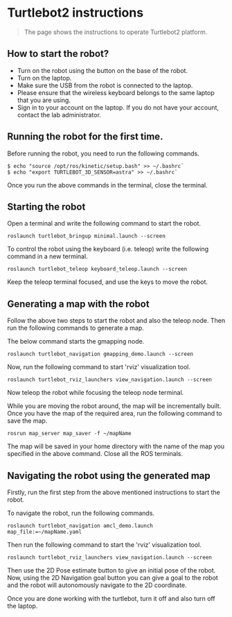 # Turtlebot2 instructions
> The page shows the instructions to operate Turtlebot2 platform.

## How to start the robot?
* Turn on the robot using the button on the base of the robot.
* Turn on the laptop.
* Make sure the USB from the robot is connected to the laptop.
* Please ensure that the wireless keyboard belongs to the same laptop that you are using.
* Sign in to your account on the laptop. If you do not have your account, contact the lab administrator.

## Running the robot for the first time.
Before running the robot, you need to run the following commands.
```
$ echo "source /opt/ros/kinetic/setup.bash" >> ~/.bashrc`
$ echo "export TURTLEBOT_3D_SENSOR=astra" >> ~/.bashrc`
```

Once you run the above commands in the terminal, close the terminal.

## Starting the robot
Open a terminal and write the following command to start the robot.

`roslaunch turtlebot_bringup minimal.launch --screen`

To control the robot using the keyboard (i.e. teleop) write the following command in a new terminal.

`roslaunch turtlebot_teleop keyboard_teleop.launch --screen`

Keep the teleop terminal focused, and use the keys to move the robot.

## Generating a map with the robot
Follow the above two steps to start the robot and also the teleop node. Then run the following commands to generate a map.

The below command starts the gmapping node.

`roslaunch turtlebot_navigation gmapping_demo.launch --screen`

Now, run the following command to start 'rviz' visualization tool.

`roslaunch turtlebot_rviz_launchers view_navigation.launch --screen`

Now teleop the robot while focusing the teleop node terminal.

While you are moving the robot around, the map will be incrementally built. Once you have the map of the required area, run the following command to save the map.

`rosrun map_server map_saver -f ~/mapName`

The map will be saved in your home directory with the name of the map you specified in the above command. Close all the ROS terminals.


## Navigating the robot using the generated map
Firstly, run the first step from the above mentioned instructions to start the robot.

To navigate the robot, run the following commands.

`roslaunch turtlebot_navigation amcl_demo.launch map_file:=~/mapName.yaml`

Then run the following command to start the 'rviz' visualization tool.

`roslaunch turtlebot_rviz_launchers view_navigation.launch --screen`

Then use the 2D Pose estimate button to give an initial pose of the robot. Now, using the 2D Navigation goal button you can give a goal to the robot and the robot will autonomously navigate to the 2D coordinate.

Once you are done working with the turtlebot, turn it off and also turn off the laptop.
